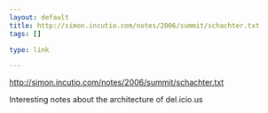 ```yaml
--- 
layout: default
title: http://simon.incutio.com/notes/2006/summit/schachter.txt
tags: []

type: link

---
```

<a href="http://simon.incutio.com/notes/2006/summit/schachter.txt">http://simon.incutio.com/notes/2006/summit/schachter.txt</a>

Interesting notes about the architecture of del.icio.us
